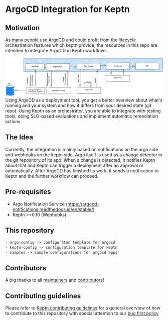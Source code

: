 # ArgoCD Integration for Keptn

## Motivation
As many people use ArgoCD and could profit from the lifecycle orchestration features which keptn provide, the resources in this repo are intended to integrate ArgoCD in Keptn workflows.

![Big Picture](./bigpicture.png)
Using ArgoCD as a deployment tool, you get a better overview about what's running and your system and how it differs from your desired state (git repo). Using Keptn as an orchestrator, you are able to integrate with testing tools, doing SLO-based evaluations and implement automatic remediation actions.

## The Idea
Currently, the integration is mainly based on notifications on the argo side and webhooks on the keptn side. Argo itself is used as a change detector in the git repository of its app. When a change is detected, it notifies Keptn about that and Keptn can trigger a deployment after an approval or automatically. After ArgoCD has finished its work, it sends a notification to Keptn and the further workflow can proceed.

## Pre-requisites
* Argo Notification Service (https://argocd-notifications.readthedocs.io/en/stable/)
* Keptn >=0.10 (Webhooks)

## This repository

```
- argo-config -> configuraton template for argocd
- keptn-config -> configuration template for keptn
- samples -> sample configurations for argocd apps
```

## Contributors

A big thanks to all [maintainers](CODEOWNERS) and [contributors](https://github.com/keptn-sandbox/keptn-argo-integration/graphs/contributors)!

## Contributing guidelines

Please refer to [Keptn contributing
guidelines](https://github.com/keptn/keptn/blob/master/CONTRIBUTING.md) for a
general overview of how to contribute to this repository with special attention
to our [bug first policy](https://github.com/keptn/keptn/blob/master/CONTRIBUTING.md#bug-first-policy)
